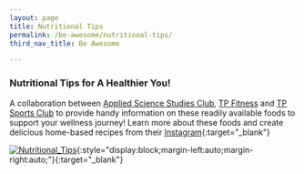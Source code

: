 ```yaml
---
layout: page
title: Nutritional Tips
permalink: /be-awesome/nutritional-tips/
third_nav_title: Be Awesome

---
```

### Nutritional Tips for A Healthier You! ###
A collaboration between [Applied Science Studies Club](/p10/ascsc/), [TP Fitness](/sports/tp_fitness/) and [TP Sports Club](/p10/sc/) to provide handy information on these readily available foods to support your wellness journey! Learn more about these foods and create delicious home-based recipes from their [Instagram](https://www.instagram.com/tp_sportsclub/){:target="_blank"}
  
[![Nutritional_Tips]({{site.baseurl}}/images/BeAwesome-Nutritional_Tips-compressed.png)](https://www.instagram.com/stories/highlights/17882380624598543/){:style="display:block;margin-left:auto;margin-right:auto;"}{:target="_blank"}
